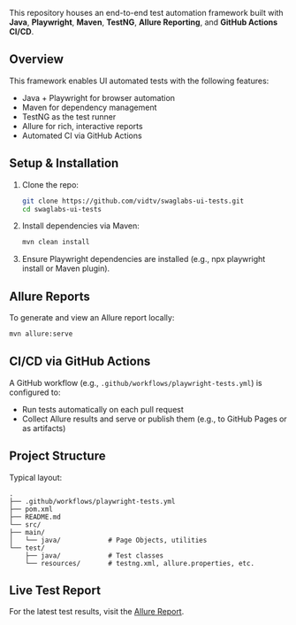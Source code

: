 This repository houses an end-to-end test automation framework built with **Java**, **Playwright**, **Maven**, **TestNG**,
**Allure Reporting**, and **GitHub Actions CI/CD**.

## Overview

This framework enables UI automated tests with the following features:

- Java + Playwright for browser automation
- Maven for dependency management
- TestNG as the test runner
- Allure for rich, interactive reports
- Automated CI via GitHub Actions

## Setup & Installation

1. Clone the repo:
   ```bash
   git clone https://github.com/vidtv/swaglabs-ui-tests.git
   cd swaglabs-ui-tests
    ```

2. Install dependencies via Maven:

   ```bash
   mvn clean install
    ```

3. Ensure Playwright dependencies are installed (e.g., npx playwright install or Maven plugin).

## Allure Reports

To generate and view an Allure report locally:

   ```bash
   mvn allure:serve
   ```

## CI/CD via GitHub Actions

A GitHub workflow (e.g., `.github/workflows/playwright-tests.yml`) is configured to:

- Run tests automatically on each pull request  
- Collect Allure results and serve or publish them (e.g., to GitHub Pages or as artifacts)  

## Project Structure

Typical layout:

```text
.
├── .github/workflows/playwright-tests.yml
├── pom.xml
├── README.md
└── src/
├── main/
│   └── java/            # Page Objects, utilities
└── test/
    ├── java/            # Test classes
    └── resources/       # testng.xml, allure.properties, etc.
```

## Live Test Report
For the latest test results, visit the [Allure Report](https://vidtv.github.io/swaglabs-ui-tests/).